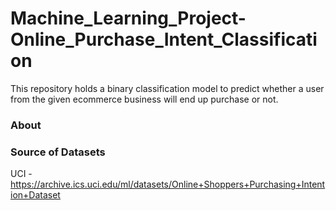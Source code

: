 # Machine_Learning_Project-Online_Purchase_Intent_Classification
This repository holds a binary classification model to predict whether a user from the given ecommerce business will end up purchase or not.


### About



### Source of Datasets
UCI - https://archive.ics.uci.edu/ml/datasets/Online+Shoppers+Purchasing+Intention+Dataset
